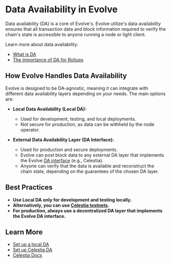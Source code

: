 # Data Availability in Evolve

Data availability (DA) is a core of Evolve's. Evolve utilize's  data availability ensures that all transaction data and block information required to verify the chain's state is accessible to anyone running a node or light client.

Learn more about data availability:

- [What is DA](https://celestia.org/what-is-da/)
- [The importance of DA for Rollups](https://medium.com/zeeve/exploring-data-availability-layer-and-its-importance-in-rollups-0a4fbf2e0ffc)

## How Evolve Handles Data Availability

Evolve is designed to be DA-agnostic, meaning it can integrate with different data availability layers depending on your needs. The main options are:

- **Local Data Availability (Local DA):**
  - Used for development, testing, and local deployments.
  - Not secure for production, as data can be withheld by the node operator.

- **External Data Availability Layer (DA Interface):**
  - Used for production and secure deployments.
  - Evolve can post block data to any external DA layer that implements the Evolve [DA interface](https://github.com/evstack/ev-node/blob/main/core/da/da.go#L11) (e.g., Celestia).
  - Anyone can verify that the data is available and reconstruct the chain state, depending on the guarantees of the chosen DA layer.

## Best Practices

- **Use Local DA only for development and testing locally.**
- **Alternatively, you can use [Celestia testnets](https://docs.celestia.org/how-to-guides/participate).**
- **For production, always use a decentralized DA layer that implements the Evolve DA interface.**

## Learn More

- [Set up a local DA](/guides/da/local-da.md)
- [Set up Celestia DA](/guides/da/celestia-da.md)
- [Celestia Docs](https://docs.celestia.org/)
